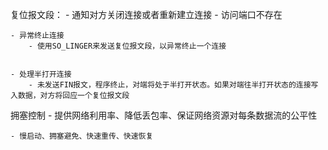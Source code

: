 
复位报文段：
    - 通知对方关闭连接或者重新建立连接
    - 访问端口不存在

    - 异常终止连接
        - 使用SO_LINGER来发送复位报文段，以异常终止一个连接


    - 处理半打开连接
        - 未发送FIN报文，程序终止，对端将处于半打开状态。如果对端往半打开状态的连接写入数据，对方将回应一个复位报文段


拥塞控制
    - 提供网络利用率、降低丢包率、保证网络资源对每条数据流的公平性

    - 慢启动、拥塞避免、快速重传、快速恢复

    



